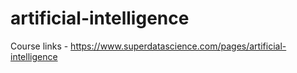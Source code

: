 # artificial-intelligence
 
Course links - https://www.superdatascience.com/pages/artificial-intelligence